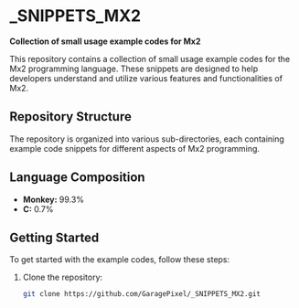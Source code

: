 # _SNIPPETS_MX2

**Collection of small usage example codes for Mx2**

This repository contains a collection of small usage example codes for the Mx2 programming language. These snippets are designed to help developers understand and utilize various features and functionalities of Mx2.

## Repository Structure

The repository is organized into various sub-directories, each containing example code snippets for different aspects of Mx2 programming.

## Language Composition

- **Monkey:** 99.3%
- **C:** 0.7%

## Getting Started

To get started with the example codes, follow these steps:

1. Clone the repository:
   ```bash
   git clone https://github.com/GaragePixel/_SNIPPETS_MX2.git
